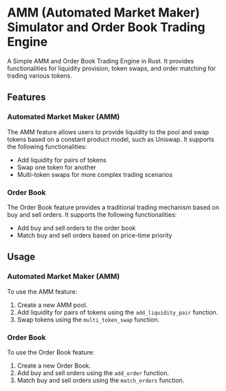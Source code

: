# AMM (Automated Market Maker) Simulator and Order Book Trading Engine

A Simple AMM and Order Book Trading Engine in Rust. It provides functionalities for liquidity provision, token swaps, and order matching for trading various tokens.

## Features

### Automated Market Maker (AMM)

The AMM feature allows users to provide liquidity to the pool and swap tokens based on a constant product model, such as Uniswap. It supports the following functionalities:

- Add liquidity for pairs of tokens
- Swap one token for another
- Multi-token swaps for more complex trading scenarios

### Order Book

The Order Book feature provides a traditional trading mechanism based on buy and sell orders. It supports the following functionalities:

- Add buy and sell orders to the order book
- Match buy and sell orders based on price-time priority

## Usage

### Automated Market Maker (AMM)

To use the AMM feature:

1. Create a new AMM pool.
2. Add liquidity for pairs of tokens using the `add_liquidity_pair` function.
3. Swap tokens using the `multi_token_swap` function.

### Order Book

To use the Order Book feature:

1. Create a new Order Book.
2. Add buy and sell orders using the `add_order` function.
3. Match buy and sell orders using the `match_orders` function.
